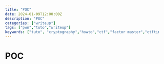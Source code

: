 ```yaml
---
title: "POC"
date: 2024-01-09T12:00:00Z
description: "POC"
categories: ["writeup"]
tags: ["pwn","tuto","writeup"]
keywords: ["tuto", "cryptography","howto","ctf","factor master","ctftime","tjctf","crypto","master","factor","vozec","electro"]
---
```


# POC